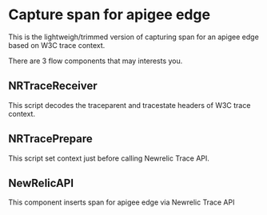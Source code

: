 # Capture span for apigee edge
This is the lightweigh/trimmed version of capturing span for an apigee edge based on W3C trace context.

There are 3 flow components that may interests you.

## NRTraceReceiver
This script decodes the traceparent and tracestate headers of W3C trace context.

## NRTracePrepare
This script set context just before calling Newrelic Trace API.

## NewRelicAPI
This component inserts span for apigee edge via Newrelic Trace API